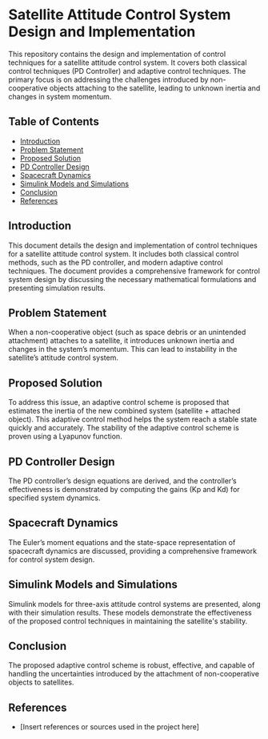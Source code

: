 # Satellite Attitude Control System Design and Implementation

This repository contains the design and implementation of control techniques for a satellite attitude control system. It covers both classical control techniques (PD Controller) and adaptive control techniques. The primary focus is on addressing the challenges introduced by non-cooperative objects attaching to the satellite, leading to unknown inertia and changes in system momentum.

## Table of Contents
- [Introduction](#introduction)
- [Problem Statement](#problem-statement)
- [Proposed Solution](#proposed-solution)
- [PD Controller Design](#pd-controller-design)
- [Spacecraft Dynamics](#spacecraft-dynamics)
- [Simulink Models and Simulations](#simulink-models-and-simulations)
- [Conclusion](#conclusion)
- [References](#references)

## Introduction
This document details the design and implementation of control techniques for a satellite attitude control system. It includes both classical control methods, such as the PD controller, and modern adaptive control techniques. The document provides a comprehensive framework for control system design by discussing the necessary mathematical formulations and presenting simulation results.

## Problem Statement
When a non-cooperative object (such as space debris or an unintended attachment) attaches to a satellite, it introduces unknown inertia and changes in the system’s momentum. This can lead to instability in the satellite’s attitude control system.

## Proposed Solution
To address this issue, an adaptive control scheme is proposed that estimates the inertia of the new combined system (satellite + attached object). This adaptive control method helps the system reach a stable state quickly and accurately. The stability of the adaptive control scheme is proven using a Lyapunov function.

## PD Controller Design
The PD controller’s design equations are derived, and the controller’s effectiveness is demonstrated by computing the gains (Kp and Kd) for specified system dynamics.

## Spacecraft Dynamics
The Euler’s moment equations and the state-space representation of spacecraft dynamics are discussed, providing a comprehensive framework for control system design.

## Simulink Models and Simulations
Simulink models for three-axis attitude control systems are presented, along with their simulation results. These models demonstrate the effectiveness of the proposed control techniques in maintaining the satellite's stability.

## Conclusion
The proposed adaptive control scheme is robust, effective, and capable of handling the uncertainties introduced by the attachment of non-cooperative objects to satellites.

## References
- [Insert references or sources used in the project here]

